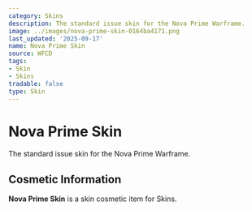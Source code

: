 ```yaml
---
category: Skins
description: The standard issue skin for the Nova Prime Warframe.
image: ../images/nova-prime-skin-0164ba4171.png
last_updated: '2025-09-17'
name: Nova Prime Skin
source: WFCD
tags:
- Skin
- Skins
tradable: false
type: Skin
---
```


# Nova Prime Skin

The standard issue skin for the Nova Prime Warframe.

## Cosmetic Information

**Nova Prime Skin** is a skin cosmetic item for Skins.

